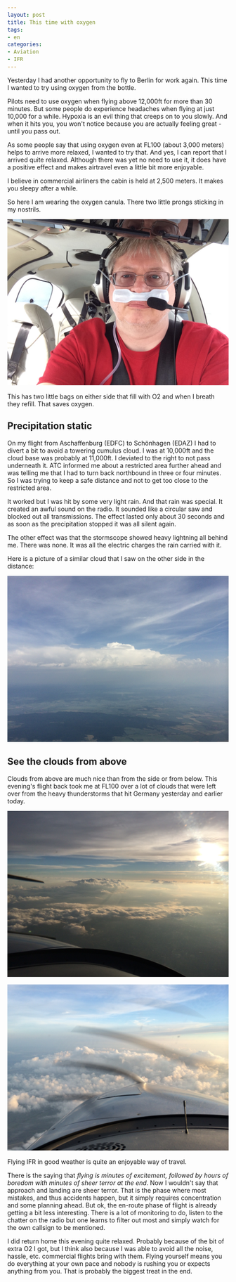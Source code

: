 ```yaml
---
layout: post
title: This time with oxygen
tags:
- en
categories:
- Aviation
- IFR
---
```

Yesterday I had another opportunity to fly to Berlin for work again. This time I wanted to try using oxygen from the bottle.

Pilots need to use oxygen when flying above 12,000ft for more than 30 minutes. But some people do experience headaches when flying at just 10,000 for a while. Hypoxia is an evil thing that creeps on to you slowly. And when it hits you, you won't notice because you are actually feeling great - until you pass out.

As some people say that using oxygen even at FL100 (about 3,000 meters) helps to arrive more relaxed, I wanted to try that. And yes, I can report that I arrived quite relaxed. Although there was yet no need to use it, it does have a positive effect and makes airtravel even a little bit more enjoyable. 

I believe in commercial airliners the cabin is held at 2,500 meters. It makes you sleepy after a while.

So here I am wearing the oxygen canula. There two little prongs sticking in my nostrils.

![2014 06 10 09.48.59](/img/posts/2014-06-11/2014-06-10%2009.48.59.jpg)

This has two little bags on either side that fill with O2 and when I breath they refill. That saves oxygen.

## Precipitation static

On my flight from Aschaffenburg (EDFC) to Schönhagen (EDAZ) I had to divert a bit to avoid a towering cumulus cloud. I was at 10,000ft and the cloud base was probably at 11,000ft. I deviated to the right to not pass underneath it. ATC informed me about a restricted area further ahead and was telling me that I had to turn back northbound in three or four minutes. So I was trying to keep a safe distance and not to get too close to the restricted area. 

It worked but I was hit by some very light rain. And that rain was special. It created an awful sound on the radio. It sounded like a circular saw and blocked out all transmissions. The effect lasted only about 30 seconds and as soon as the precipitation stopped it was all silent again.

The other effect was that the stormscope showed heavy lightning all behind me. There was none. It was all the electric charges the rain carried with it.

Here is a picture of a similar cloud that I saw on the other side in the distance:

![2014 06 10 09.49.47](/img/posts/2014-06-11/2014-06-10%2009.49.47.jpg)

## See the clouds from above

Clouds from above are much nice than from the side or from below. This evening's flight back took me at FL100 over a lot of clouds that were left over from the heavy thunderstorms that hit Germany yesterday and earlier today.

![2014 06 11 20.36.16](/img/posts/2014-06-11/2014-06-11%2020.36.16.jpg)

![2014 06 11 20.50.35](/img/posts/2014-06-11/2014-06-11%2020.50.35.jpg)

Flying IFR in good weather is quite an enjoyable way of travel. 

There is the saying that _flying is minutes of excitement, followed by hours of boredom with minutes of sheer terror at the end_. Now I wouldn't say that approach and landing are sheer terror. That is the phase where most mistakes, and thus accidents happen, but it simply requires concentration and some planning ahead. But ok, the en-route phase of flight is already getting a bit less interesting. There is a lot of monitoring to do, listen to the chatter on the radio but one learns to filter out most and simply watch for the own callsign to be mentioned.

I did return home this evening quite relaxed. Probably because of the bit of extra O2 I got, but I think also because I was able to avoid all the noise, hassle, etc. commercial flights bring with them. Flying yourself means you do everything at your own pace and nobody is rushing you or expects anything from you. That is probably the biggest treat in the end.
